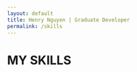 ```yaml
---
layout: default
title: Henry Nguyen | Graduate Developer
permalink: /skills
---
```


<h1>MY SKILLS</h1>
